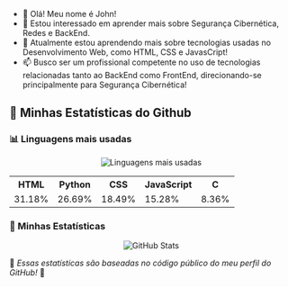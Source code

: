 - 👋 Olá! Meu nome é John!
- 👀 Estou interessado em aprender mais sobre Segurança Cibernética, Redes e BackEnd.
- 🌱 Atualmente estou aprendendo mais sobre tecnologias usadas no Desenvolvimento Web, como HTML, CSS e JavasCript!
- 📫 Busco ser um profissional competente no uso de tecnologias relacionadas tanto ao BackEnd como FrontEnd, direcionando-se principalmente para Segurança Cibernética!

## 🌟 Minhas Estatísticas do Github

### 📊 Linguagens mais usadas
<div align="center">
  <img src="https://github-readme-stats.vercel.app/api/top-langs/?username=StJ0hn&layout=compact&langs_count=5&theme=radical" alt="Linguagens mais usadas"/>
</div>

<table align="center">
  <tr>
    <th>HTML</th>
    <th>Python</th>
    <th>CSS</th>
    <th>JavaScript</th>
    <th>C</th>
  </tr>
  <tr>
    <td>31.18%</td>
    <td>26.69%</td>
    <td>18.49%</td>
    <td>15.28%</td>
    <td>8.36%</td>
  </tr>
</table>

### 🚀 Minhas Estatísticas
<div align="center">
  <img src="https://github-readme-stats.vercel.app/api?username=StJ0hn&show_icons=true&theme=radical" alt="GitHub Stats"/>
</div>

📌 *Essas estatísticas são baseadas no código público do meu perfil do GitHub!* 🚀
